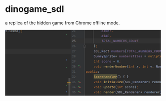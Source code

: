 # dinogame_sdl
 a replica of the hidden game from Chrome offline mode.
 
![animation](https://github.com/PeterLavreniuk/dinogame_sdl/blob/master/readme/animation_2.gif)
